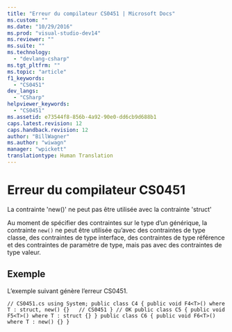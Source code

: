 ```yaml
---
title: "Erreur du compilateur CS0451 | Microsoft Docs"
ms.custom: ""
ms.date: "10/29/2016"
ms.prod: "visual-studio-dev14"
ms.reviewer: ""
ms.suite: ""
ms.technology: 
  - "devlang-csharp"
ms.tgt_pltfrm: ""
ms.topic: "article"
f1_keywords: 
  - "CS0451"
dev_langs: 
  - "CSharp"
helpviewer_keywords: 
  - "CS0451"
ms.assetid: e73544f8-856b-4a92-90e0-dd6cb9d688b1
caps.latest.revision: 12
caps.handback.revision: 12
author: "BillWagner"
ms.author: "wiwagn"
manager: "wpickett"
translationtype: Human Translation
---
```

# Erreur du compilateur CS0451
La contrainte 'new\(\)' ne peut pas être utilisée avec la contrainte 'struct'  
  
 Au moment de spécifier des contraintes sur le type d’un générique, la contrainte `new()` ne peut être utilisée qu’avec des contraintes de type classe, des contraintes de type interface, des contraintes de type référence et des contraintes de paramètre de type, mais pas avec des contraintes de type valeur.  
  
## Exemple  
 L’exemple suivant génère l’erreur CS0451.  
  
```  
// CS0451.cs using System; public class C4 { public void F4<T>() where T : struct, new() {}   // CS0451 } // OK public class C5 { public void F5<T>() where T : struct {} } public class C6 { public void F6<T>() where T : new() {} }  
  
```